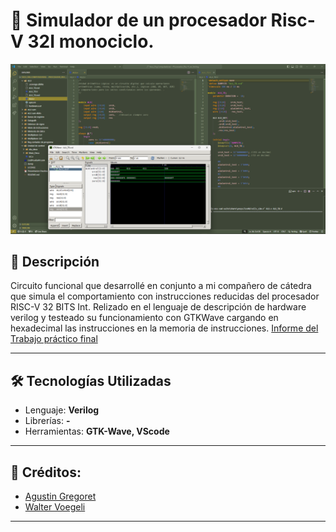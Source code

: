 # 📌 Simulador de un procesador Risc-V 32I monociclo.
![Simulación del módulo ALU del procesador ejecutando instrucciones.](github.png)

## 📝 Descripción
Circuito funcional que desarrollé en conjunto a mi compañero de cátedra que simula el comportamiento con instrucciones reducidas del procesador
RISC-V 32 BITS Int. Relizado en el lenguaje de descripción de hardware verilog y testeado su funcionamiento con GTKWave cargando en hexadecimal 
las instrucciones en la memoria de instrucciones. 
[Informe del Trabajo práctico final](https://github.com/CodigoWaldo/facu_Org.Computadoras---Procesador_Risc-V_en_Verilog/blob/main/Informe%20-%20Procesador%20RISC%20V.pdf)

---
## 🛠 Tecnologías Utilizadas
- Lenguaje: **Verilog**
- Librerías: **-**
- Herramientas: **GTK-Wave, VScode**

---
## 👤 Créditos:
- [Agustin Gregoret](https://github.com/LaguGrego)
- [Walter Voegeli](https://github.com/CodigoWaldo)
---
